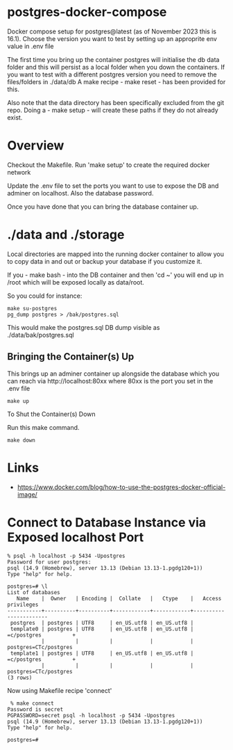 # postgres-docker-compose

Docker compose setup for postgres@latest (as of November 2023 this
is 16.1).  Choose the version you want to test by setting up an
approprite env value in .env file

The first time you bring up the container postgres will initialise
the db data folder and this will persist as a local folder when
you down the containers.  If you want to test with a different
postgres version you need to remove the files/folders in ./data/db
A make recipe - make reset - has been provided for this.

Also note that the data directory has been specifically excluded
from the git repo.  Doing a - make setup - will create these paths
if they do not already exist.

# Overview

Checkout the Makefile.  Run 'make setup' to create the required docker network

Update the .env file to set the ports you want to use to expose the DB and
adminer on localhost.  Also the database password.

Once you have done that you can bring the database container up.

# ./data and ./storage

Local directories are mapped into the running docker container
to allow you to copy data in and out or backup your database
if you customize it.

If you - make bash - into the DB container and then 'cd ~' you
will end up in /root which will be exposed locally as data/root.

So you could for instance:

```
make su-postgres
pg_dump postgres > /bak/postgres.sql
```

This would make the postgres.sql DB dump visible as ./data/bak/postgres.sql


## Bringing the Container(s) Up

This brings up an adminer container up alongside the database which
you can reach via http://localhost:80xx where 80xx is the port you
set in the .env file

```
make up
```

To Shut the Container(s) Down


Run this make command.

```
make down
```



# Links

* https://www.docker.com/blog/how-to-use-the-postgres-docker-official-image/


# Connect to Database Instance via Exposed localhost Port

```
% psql -h localhost -p 5434 -Upostgres
Password for user postgres: 
psql (14.9 (Homebrew), server 13.13 (Debian 13.13-1.pgdg120+1))
Type "help" for help.

postgres=# \l
List of databases
   Name    |  Owner   | Encoding |  Collate   |   Ctype    |   Access privileges   
-----------+----------+----------+------------+------------+-----------------------
 postgres  | postgres | UTF8     | en_US.utf8 | en_US.utf8 | 
 template0 | postgres | UTF8     | en_US.utf8 | en_US.utf8 | =c/postgres          +
           |          |          |            |            | postgres=CTc/postgres
 template1 | postgres | UTF8     | en_US.utf8 | en_US.utf8 | =c/postgres          +
           |          |          |            |            | postgres=CTc/postgres
(3 rows)
```

Now using Makefile recipe 'connect'

```
 % make connect
Password is secret
PGPASSWORD=secret psql -h localhost -p 5434 -Upostgres
psql (14.9 (Homebrew), server 13.13 (Debian 13.13-1.pgdg120+1))
Type "help" for help.

postgres=# 
```

